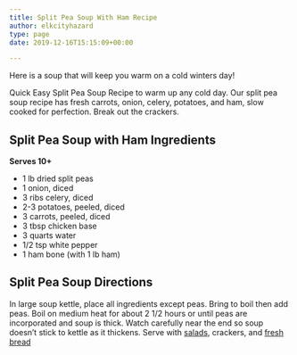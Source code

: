 ```yaml
---
title: Split Pea Soup With Ham Recipe
author: elkcityhazard
type: page
date: 2019-12-16T15:15:09+00:00

---
```

Here is a soup that will keep you warm on a cold winters day!

Quick Easy Split Pea Soup Recipe to warm up any cold day. Our split pea soup recipe has fresh carrots, onion, celery, potatoes, and ham, slow cooked for perfection. Break out the crackers.

## Split Pea Soup with Ham Ingredients

**Serves 10+**

  * 1 lb dried split peas
  * 1 onion, diced
  * 3 ribs celery, diced
  * 2-3 potatoes, peeled, diced
  * 3 carrots, peeled, diced
  * 3 tbsp chicken base
  * 3 quarts water
  * 1/2 tsp white pepper
  * 1 ham bone (with 1 lb ham)

## Split Pea Soup Directions

In large soup kettle, place all ingredients except peas. Bring to boil then add peas. Boil on medium heat for about 2 1/2 hours or until peas are incorporated and soup is thick. Watch carefully near the end so soup doesn&#8217;t stick to kettle as it thickens. Serve with <a href="/wordpress/vegetables-and-salad-recipes/" rel="noopener noreferrer" target="_blank">salads</a>, crackers, and <a href="/wordpress/easy-bread-recipes/easy-homemade-bread/" rel="noopener noreferrer" target="_blank">fresh bread</a>